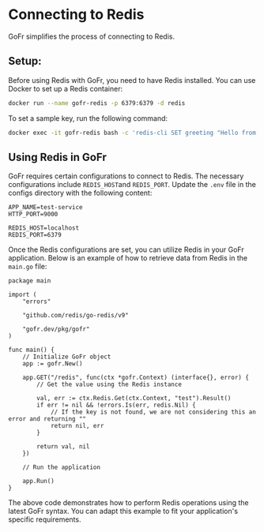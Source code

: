 # Connecting to Redis 

GoFr simplifies the process of connecting to Redis. 

## Setup:
Before using Redis with GoFr, you need to have Redis installed. You can use Docker to set up a Redis container:

```bash
docker run --name gofr-redis -p 6379:6379 -d redis
```

To set a sample key, run the following command:

```bash
docker exec -it gofr-redis bash -c 'redis-cli SET greeting "Hello from Redis."'
```

## Using Redis in GoFr

GoFr requires certain configurations to connect to Redis. The necessary configurations include 
`REDIS_HOST`and `REDIS_PORT`. Update the `.env` file in the configs directory with the following content:

```dotenv
APP_NAME=test-service
HTTP_PORT=9000

REDIS_HOST=localhost
REDIS_PORT=6379
```

Once the Redis configurations are set, you can utilize Redis in your GoFr application. 
Below is an example of how to retrieve data from Redis in the `main.go` file:

```golang
package main

import (
	"errors"

	"github.com/redis/go-redis/v9"

	"gofr.dev/pkg/gofr"
)

func main() {
	// Initialize GoFr object
	app := gofr.New()

	app.GET("/redis", func(ctx *gofr.Context) (interface{}, error) {
		// Get the value using the Redis instance

		val, err := ctx.Redis.Get(ctx.Context, "test").Result()
		if err != nil && !errors.Is(err, redis.Nil) {
			// If the key is not found, we are not considering this an error and returning ""
			return nil, err
		}

		return val, nil
	})

	// Run the application

	app.Run()
}
```

The above code demonstrates how to perform Redis operations using the latest GoFr syntax.
You can adapt this example to fit your application's specific requirements.